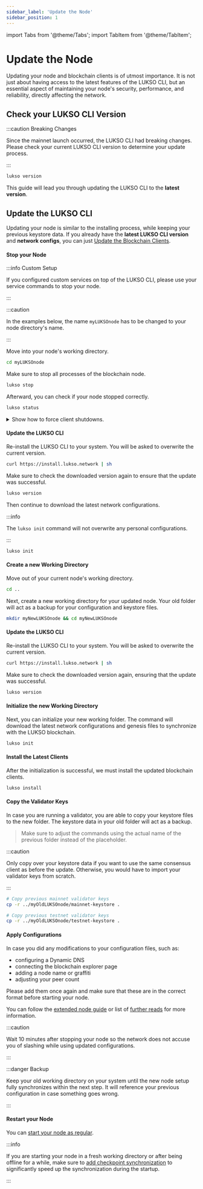 ```yaml
---
sidebar_label: 'Update the Node'
sidebar_position: 1
---
```


import Tabs from '@theme/Tabs';
import TabItem from '@theme/TabItem';

# Update the Node

Updating your node and blockchain clients is of utmost importance. It is not just about having access to the latest features of the LUKSO CLI, but an essential aspect of maintaining your node's security, performance, and reliability, directly affecting the network.

## Check your LUKSO CLI Version

:::caution Breaking Changes

Since the mainnet launch occurred, the LUKSO CLI had breaking changes. Please check your current LUKSO CLI version to determine your update process.

:::

```bash
lukso version
```

This guide will lead you through updating the LUKSO CLI to the **latest version**.

## Update the LUKSO CLI

Updating your node is similar to the installing process, while keeping your previous keystore data. If you already have the **latest LUKSO CLI version** and **network configs**, you can just [Update the Blockchain Clients](./update-clients.md).

#### Stop your Node

:::info Custom Setup

If you configured custom services on top of the LUKSO CLI, please use your service commands to stop your node.

:::

:::caution

In the examples below, the name `myLUKSOnode` has to be changed to your node directory's name.

:::

Move into your node's working directory.

```bash
cd myLUKSOnode
```

Make sure to stop all processes of the blockchain node.

```bash
lukso stop
```

Afterward, you can check if your node stopped correctly.

```bash
lukso status
```

<details>
    <summary>Show how to force client shutdowns.</summary>

If you have problems stopping the node processes, you can force their shutdowns using the `pkill` command.

```bash
# Stop the Geth client
sudo pkill geth

# Stop the Erigon client
sudo pkill erigon

# Stop the Prysm client
sudo pkill prysm

# Stop the Prysm Validator client
sudo pkill validator

# Stop the Lighthouse and Lighthouse Validator clients
sudo pkill lighthouse

# Stop the Teku and Teku Validator clients
sudo pkill teku
```

</details>

<Tabs>
  <TabItem value="update-v08" label="Update from Version 0.8 or above">

#### Update the LUKSO CLI

Re-install the LUKSO CLI to your system. You will be asked to overwrite the current version.

```bash
curl https://install.lukso.network | sh
```

Make sure to check the downloaded version again to ensure that the update was successful.

```bash
lukso version
```

Then continue to download the latest network configurations.

:::info

The `lukso init` command will not overwrite any personal configurations.

:::

```bash
lukso init
```

  </TabItem>
    <TabItem value="update-v07" label="Update from Version 0.7 or below">

#### Create a new Working Directory

Move out of your current node's working directory.

```bash
cd ..
```

Next, create a new working directory for your updated node. Your old folder will act as a backup for your configuration and keystore files.

```bash
mkdir myNewLUKSOnode && cd myNewLUKSOnode
```

#### Update the LUKSO CLI

Re-install the LUKSO CLI to your system. You will be asked to overwrite the current version.

```bash
curl https://install.lukso.network | sh
```

Make sure to check the downloaded version again, ensuring that the update was successful.

```bash
lukso version
```

#### Initialize the new Working Directory

Next, you can initialize your new working folder. The command will download the latest network configurations and genesis files to synchronize with the LUKSO blockchain.

```bash
lukso init
```

#### Install the Latest Clients

After the initialization is successful, we must install the updated blockchain clients.

```bash
lukso install
```

#### Copy the Validator Keys

In case you are running a validator, you are able to copy your keystore files to the new folder. The keystore data in your old folder will act as a backup.

> Make sure to adjust the commands using the actual name of the previous folder instead of the placeholder.

:::caution

Only copy over your keystore data if you want to use the same consensus client as before the update. Otherwise, you would have to import your validator keys from scratch.

:::

```bash
# Copy previous mainnet validator keys
cp -r ../myOldLUKSOnode/mainnet-keystore .

# Copy previous testnet validator keys
cp -r ../myOldLUKSOnode/testnet-keystore .
```

#### Apply Configurations

In case you did any modifications to your configuration files, such as:

- configuring a Dynamic DNS
- connecting the blockchain explorer page
- adding a node name or graffiti
- adjusting your peer count

Please add them once again and make sure that these are in the correct format before starting your node.

You can follow the [extended node guide](https://github.com/fhildeb/lukso-node-guide/blob/main/6-blockchain-clients/README.md) or list of [further reads](../mainnet/running-a-node.md#further-reads) for more information.

:::caution

Wait 10 minutes after stopping your node so the network does not accuse you of slashing while using updated configurations.

:::

:::danger Backup

Keep your old working directory on your system until the new node setup fully synchronizes within the next step. It will reference your previous configuration in case something goes wrong.

:::

  </TabItem>
</Tabs>

#### Restart your Node

You can [start your node as regular](../mainnet/running-a-node.md#start-the-clients).

:::info

If you are starting your node in a fresh working directory or after being offline for a while, make sure to [add checkpoint synchronization](../mainnet/running-a-node.md#start-the-clients) to significantly speed up the synchronization during the startup.

:::
